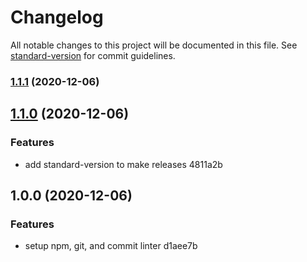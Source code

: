 # Changelog

All notable changes to this project will be documented in this file. See [standard-version](https://github.com/conventional-changelog/standard-version) for commit guidelines.

### [1.1.1](https://github.com/mokkapps/changelog-generator-demo/compare/v1.1.0...v1.1.1) (2020-12-06)

## [1.1.0](https://github.com/mokkapps/changelog-generator-demo/compare/v1.0.0...v1.1.0) (2020-12-06)


### Features

* add standard-version to make releases 4811a2b

## 1.0.0 (2020-12-06)


### Features

* setup npm, git, and commit linter d1aee7b
